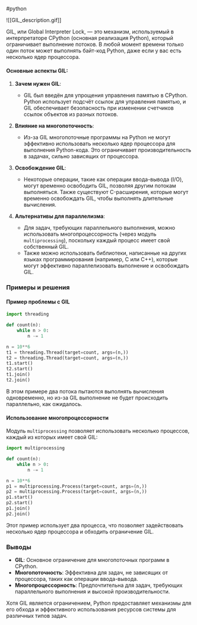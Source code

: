 #python 

![[GIL_description.gif]]

GIL, или Global Interpreter Lock, — это механизм, используемый в интерпретаторе CPython (основная реализация Python), который ограничивает выполнение потоков. В любой момент времени только один поток может выполнять байт-код Python, даже если у вас есть несколько ядер процессора.

#### Основные аспекты GIL:

1. **Зачем нужен GIL**:
   - GIL был введён для упрощения управления памятью в CPython. Python использует подсчёт ссылок для управления памятью, и GIL обеспечивает безопасность при изменении счетчиков ссылок объектов из разных потоков.

2. **Влияние на многопоточность**:
   - Из-за GIL многопоточные программы на Python не могут эффективно использовать несколько ядер процессора для выполнения Python-кода. Это ограничивает производительность в задачах, сильно зависящих от процессора.

3. **Освобождение GIL**:
   - Некоторые операции, такие как операции ввода-вывода (I/O), могут временно освободить GIL, позволяя другим потокам выполняться. Также существуют C-расширения, которые могут временно освобождать GIL, чтобы выполнять длительные вычисления.

4. **Альтернативы для параллелизма**:
   - Для задач, требующих параллельного выполнения, можно использовать многопроцессорность (через модуль `multiprocessing`), поскольку каждый процесс имеет свой собственный GIL.
   - Также можно использовать библиотеки, написанные на других языках программирования (например, C или C++), которые могут эффективно параллелизовать выполнение и освобождать GIL.

### Примеры и решения

#### Пример проблемы с GIL
```python
import threading

def count(n):
    while n > 0:
        n -= 1

n = 10**6
t1 = threading.Thread(target=count, args=(n,))
t2 = threading.Thread(target=count, args=(n,))
t1.start()
t2.start()
t1.join()
t2.join()
```
В этом примере два потока пытаются выполнять вычисления одновременно, но из-за GIL выполнение не будет происходить параллельно, как ожидалось.

#### Использование многопроцессорности
Модуль `multiprocessing` позволяет использовать несколько процессов, каждый из которых имеет свой GIL:
```python
import multiprocessing

def count(n):
    while n > 0:
        n -= 1

n = 10**6
p1 = multiprocessing.Process(target=count, args=(n,))
p2 = multiprocessing.Process(target=count, args=(n,))
p1.start()
p2.start()
p1.join()
p2.join()
```
Этот пример использует два процесса, что позволяет задействовать несколько ядер процессора и обходить ограничение GIL.

### Выводы
- **GIL**: Основное ограничение для многопоточных программ в CPython.
- **Многопоточность**: Эффективна для задач, не зависящих от процессора, таких как операции ввода-вывода.
- **Многопроцессорность**: Предпочтительна для задач, требующих параллельного выполнения и высокой производительности.

Хотя GIL является ограничением, Python предоставляет механизмы для его обхода и эффективного использования ресурсов системы для различных типов задач.